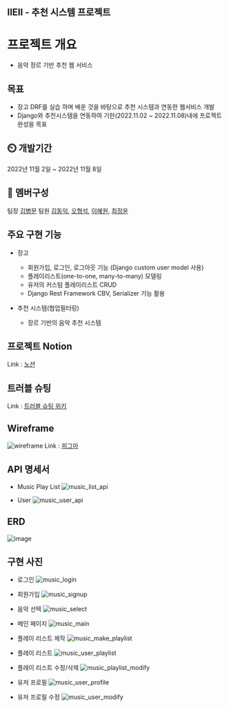 ## IIEII - 추천 시스템 프로젝트

# **프로젝트 개요**

- 음악 장르 기반 추천 웹 서비스

## 목표

- 장고 DRF를 실습 하며 배운 것을 바탕으로 추천 시스템과 연동한 웹서비스 개발
- Django와 추천시스템을 연동하여 기한(2022.11.02 ~ 2022.11.08)내에 프로젝트 완성을 목표


## ⏲️ 개발기간
2022년 11월 2일 ~ 2022년 11월 8일

## 🧙 멤버구성
팀장 [김병문](https://github.com/kbm1933)
팀원 [김동익](https://github.com/DongIkkk), [오형석](https://github.com/auberr), [이혜원](https://github.com/wonprogrammer), [최정윤](https://github.com/uniqquej)

## 주요 구현 기능

- 장고
    - 회원가입, 로그인, 로그아웃 기능 (Django custom user model 사용)
    - 플레이리스트(one-to-one, many-to-many) 모델링
    - 유저의 커스텀 플레이리스트 CRUD
    - Django Rest Framework CBV, Serializer 기능 활용

- 추천 시스템(협업필터링)
    - 장르 기반의 음악 추천 시스템

## 프로젝트 Notion
Link : [노션](https://www.notion.so/IIEII-73143dd9bd204b8298aa8a20959279ee#fcb6972857c24292b911b1badfdee7f9)

## 트러블 슈팅
Link : [트러블 슈팅 위키](https://github.com/kbm1933/B2_IIEII_DRF/wiki/Editing-%ED%8A%B8%EB%9F%AC%EB%B8%94-%EC%8A%88%ED%8C%85)

## Wireframe
![wireframe](https://user-images.githubusercontent.com/6766202/200443534-131b67a5-99f6-4933-af1d-7fa0064f3067.png)
Link : [피그마](https://www.figma.com/proto/61J4GBqSGcx69471DbFLZ7/4_team_project?node-id=1%3A2&scaling=scale-down&page-id=0%3A1&starting-point-node-id=1%3A2)


## API 명세서
- Music Play List
![music_list_api](https://user-images.githubusercontent.com/55372753/200352093-29e35d99-4170-427f-8157-2e19fab4026a.png)

- User
![music_user_api](https://user-images.githubusercontent.com/55372753/200352177-c6815724-6dcc-4744-acbb-6880cc2cf8e7.png)

## ERD
![image](https://user-images.githubusercontent.com/55372753/200350562-ebfdc612-1d8f-4cad-b71f-0cd4ca19262a.png)

## 구현 사진
 - 로그인
 ![music_login](https://user-images.githubusercontent.com/55372753/200352607-ea792024-3ce3-49a8-a52b-7392b1d9db6e.png)

 - 회원가입
 ![music_signup](https://user-images.githubusercontent.com/55372753/200352719-ef5155cf-f0cd-4b84-ac92-2f2419908077.png)

 - 음악 선택
 ![music_select](https://user-images.githubusercontent.com/55372753/200352818-2560872e-f622-4a19-87c1-dbb4b1e8d8a8.png)

 - 메인 페이지
 ![music_main](https://user-images.githubusercontent.com/55372753/200352893-dd436f41-ee32-4fa7-886c-7bf520cb7ac8.png)

 - 플레이 리스트 제작
 ![music_make_playlist](https://user-images.githubusercontent.com/55372753/200352979-3c7c0f1c-c992-4437-84c6-6dff2b8056ea.png)

 - 플레이 리스트
 ![music_user_playlist](https://user-images.githubusercontent.com/55372753/200353354-cc019edc-5523-417b-9ade-b84279c3820f.png)

 - 플레이 리스트 수정/삭제
 ![music_playlist_modify](https://user-images.githubusercontent.com/55372753/200354128-4f026489-b5f9-4f70-81e9-fbbfcd559bc3.png)

 - 유저 프로필
 ![music_user_profile](https://user-images.githubusercontent.com/55372753/200353475-dd9ebfac-7912-429c-92de-6f924ec27e70.png)

 - 유저 프로필 수정
 ![music_user_modify](https://user-images.githubusercontent.com/55372753/200353697-062d514c-79d9-4497-a6ed-e8eda540d544.png)

